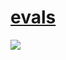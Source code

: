 # [evals](http://davidsasson.info/evals/)

![](http://blogs.bcu.ac.uk/views/files/2014/10/stressed_student.jpg)
